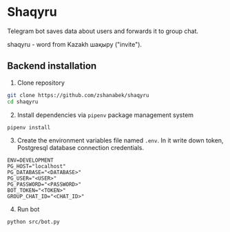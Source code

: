 # Shaqyru

Telegram bot saves data about users and forwards it to group chat.

shaqyru - word from Kazakh шақыру ("invite").

## Backend installation

1. Clone repository

```bash
git clone https://github.com/zshanabek/shaqyru
cd shaqyru
```

2. Install dependencies via `pipenv` package management system

```bash
pipenv install
```

3. Create the environment variables file named `.env`. In it write down token, Postgresql database connection credentials.

```text
ENV=DEVELOPMENT
PG_HOST="localhost"
PG_DATABASE="<DATABASE>"
PG_USER="<USER>"
PG_PASSWORD="<PASSWORD>"
BOT_TOKEN="<TOKEN>"
GROUP_CHAT_ID="<CHAT_ID>"
```

4. Run bot

```bash
python src/bot.py
```
